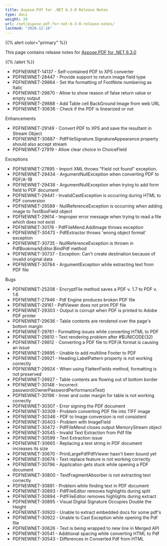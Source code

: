 ```yaml
---
title: Aspose.Pdf for .NET 6.3.0 Release Notes
type: docs
weight: 20
url: /net/aspose-pdf-for-net-6-3-0-release-notes/
lastmod: "2020-12-16"
---
```


{{% alert color="primary" %}} 

This page contains release notes for [Aspose.PDF for .NET 6.3.0](http://www.aspose.com/downloads/pdf/net/new-releases/aspose.pdf-for-.net-6.3.0/)

{{% /alert %}} 

- PDFNEWNET-14137 - Self-contained PDF to XPS converter
- PDFNEWNET-28447 - Provide support to return image field type
- PDFNEWNET-29864 - Set the formatting of FootNote numbering as
  Italic 
- PDFNEWNET-29870 - Allow to show reason of false return value
  or empty output 
- PDFNEWNET-29888 - Add Table cell BackGround Image from web URL
- PDFNEWNET-30636 - Check if the PDF is linearized or not

Enhancements 

- PDFNEWNET-29149 - Convert PDF to XPS and save the resultant in
  Stream Object 
- PDFNEWNET-30887 - PdfFileSignature.SignatureAppearance
  property should also accept stream 
- PDFNEWNET-27919 - Allow clear choice in ChoiceFIeld

Exceptions 

- PDFNEWNET-27895 - Import XML throws "Field not
  found" exception. 
- PDFNEWNET-29434 - ArgumentNullException when converting
  PDF to PDF/A-1B 
- PDFNEWNET-29438 - ArgumentNullException when trying to add
  form field to PDF document 
- PDFNEWNET-29441 - InvalidCastException is occurring during
  HTML to PDF conversion 
- PDFNEWNET-29589 - NullReferenceException is occurring when
  adding image to TextBoxField object 
- PDFNEWNET-29614 - Improper error message when trying to
  read a file which does not exist 
- PDFNEWNET-30176 - PdfFileMend.AddImage throws exception
- PDFNEWNET-30473 - PdfExtractor throws 'wrong object
  format' exception 
- PDFNEWNET-30735 - NullReferenceException is thrown in
  PdfBookmarkEditor.BindPdf method 
- PDFNEWNET-30737 - Exception: Can't create destination
  because of invalid original data 
- PDFNEWNET-30784 - ArgumentException while extracting text from
  PDF file 

Bugs 

- PDFNEWNET-25208 - EncryptFile method saves a PDF v. 1.7
  to PDF v. 1.6 
- PDFNEWNET-27946 - Pdf Engine produces broken PDF file
- PDFNEWNET-29161 - PdfViewer does not print PDF file
- PDFNEWNET-29303 - Output is corrupt when PDF is printed
  to Adobe PDF printer 
- PDFNEWNET-29636 - Table contents are rendered over the page's
  bottom margin 
- PDFNEWNET-29761 - Formatting issues while converting HTML to
  PDF 
- PDFNEWNET-29810 - Text rendering problem after #$UNICODE(32)
- PDFNEWNET-29812 - Converting a PDF file to PDF/A format is
  causing an issue 
- PDFNEWNET-29895 - Unable to add multiline Footer to PDF
- PDFNEWNET-29921 - Heading.LabelPattern property is not working
  correctly 
- PDFNEWNET-29924 - When using FlattenFields method, formatting
  is not preserved 
- PDFNEWNET-29927 - Table contents are flowing out of bottom
  border 
- PDFNEWNET-30148 - Incorrect
  password(OwnerPasswordPerformanceTest) 
- PDFNEWNET-30196 - Inner and outer margin for table is not
  working correctly 
- PDFNEWNET-30307 - Error signing the PDF document
- PDFNEWNET-30309 - Problem converting PDF file into TIFF image
- PDFNEWNET-30346 - PDF to Image conversion is not consistent
- PDFNEWNET-30403 - Problem with ImageField
- PDFNEWNET-30472 - PdfFileMend closes output MemoryStream
  object 
- PDFNEWNET-30545 - Invalid Text Extraction from Pdf file
- PDFNEWNET-30599 - Text Extraction issue
- PDFNEWNET-30665 - Replacing a text string in PDF
  document increases its size 
- PDFNEWNET-30670 - PrintLargePdfPdfViewer hasn't been bound yet
- PDFNEWNET-30674 - Text replace feature is not working
  correctly 
- PDFNEWNET-30796 - Application gets stuck while opening
  a PDF document 
- PDFNEWNET-30800 - TextFragmentAbsorber is not extracting text
  correctly 
- PDFNEWNET-30881 - Problem while finding text in PDF document
- PDFNEWNET-30893 - PdfFileEditor removes highlights during
  split 
- PDFNEWNET-30894 - PdfFileEditor removes highlights during
  extract 
- PDFNEWNET-30895 - Visual Digital Signature Occupies Double the
  Height 
- PDFNEWNET-30920 - Unable to extract embedded docs for some
  pdf's 
- PDFNEWNET-30922 - Unable to Cast Exception while opening the
  Pdf file 
- PDFNEWNET-30626 - Text is being wrapped to new line in Merged
  API 
- PDFNEWNET-30541 - Additional spacing while converting HTML to
  Pdf 
- PDFNEWNET-30543 - Differences in Converted Pdf from HTML
